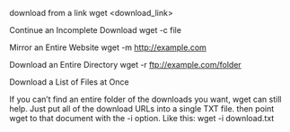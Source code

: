 download from a link
wget <download_link>

Continue an Incomplete Download
wget -c file

Mirror an Entire Website
wget -m http://example.com

Download an Entire Directory
wget -r ftp://example.com/folder

Download a List of Files at Once

If you can’t find an entire folder of the downloads you want, wget can still help. 
Just put all of the download URLs into a single TXT file.
then point wget to that document with the -i option. Like this:
wget -i download.txt